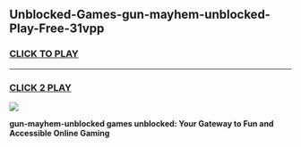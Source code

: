 
## Unblocked-Games-gun-mayhem-unblocked-Play-Free-31vpp
<h3>
<a href="https://premium76.site?title=gun-mayhem-unblocked&ref=18A1">CLICK TO PLAY</a></h3>
<hr>

<h3>
<a href="https://premium76.site?title=gun-mayhem-unblocked&ref=18A1">CLICK 2 PLAY</a>
  
</h3>

<a href="https://premium76.site?title=gun-mayhem-unblocked&ref=18A1"><img src="https://clearcache.store/games.png"></a>


**gun-mayhem-unblocked games unblocked: Your Gateway to Fun and Accessible Online Gaming**
